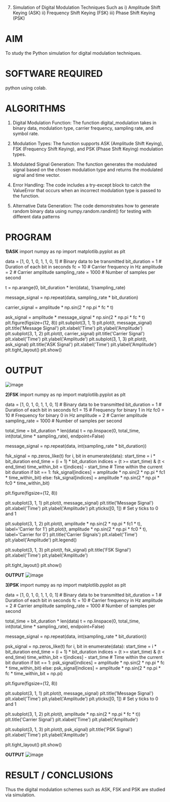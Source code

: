 7. Simulation of Digital Modulation Techniques Such as
   i) Amplitude Shift Keying (ASK)
   ii) Frequency Shift Keying (FSK)
   iii) Phase Shift Keying (PSK)

# AIM
To study the Python simulation for digital modulation techniques.

# SOFTWARE REQUIRED

python using colab.
# ALGORITHMS
1. Digital Modulation Function: The function digital_modulation takes in binary data, modulation type, carrier frequency, sampling rate, and symbol rate.

2. Modulation Types: The function supports ASK (Amplitude Shift Keying), FSK (Frequency Shift Keying), and PSK (Phase Shift Keying) modulation types.

3. Modulated Signal Generation: The function generates the modulated signal based on the chosen modulation type and returns the modulated signal and time vector.

4. Error Handling: The code includes a try-except block to catch the ValueError that occurs when an incorrect modulation type is passed to the function.

5. Alternative Data Generation: The code demonstrates how to generate random binary data using numpy.random.randint() for testing with different data patterns
# PROGRAM
**1)ASK**
import numpy as np 
import matplotlib.pyplot as plt 

data = [1, 0, 1, 0, 1, 1, 0, 1]  # Binary data to be transmitted 
bit_duration = 1  # Duration of each bit in seconds 
fc = 10  # Carrier frequency in Hz 
amplitude = 2  # Carrier amplitude 
sampling_rate = 1000  # Number of samples per second 

t = np.arange(0, bit_duration * len(data), 1/sampling_rate) 

message_signal = np.repeat(data, sampling_rate * bit_duration) 

carrier_signal = amplitude * np.sin(2 * np.pi * fc * t) 

ask_signal = amplitude * message_signal * np.sin(2 * np.pi * fc * t) 
plt.figure(figsize=(12, 8)) 
plt.subplot(3, 1, 1) 
plt.plot(t, message_signal) 
plt.title('Message Signal') 
plt.xlabel('Time') 
plt.ylabel('Amplitude') 
plt.subplot(3, 1, 2) 
plt.plot(t, carrier_signal) 
plt.title('Carrier Signal') 
plt.xlabel('Time') 
plt.ylabel('Amplitude') 
plt.subplot(3, 1, 3) 
plt.plot(t, ask_signal) 
plt.title('ASK Signal') 
plt.xlabel('Time') 
plt.ylabel('Amplitude') 
plt.tight_layout() 
plt.show()

# OUTPUT
![image](https://github.com/user-attachments/assets/4f092945-227d-4a57-8eb3-10cbf902e3ee)

**2)FSK**
import numpy as np
import matplotlib.pyplot as plt

data = [1, 0, 1, 0, 1, 1, 0, 1]  # Binary data to be transmitted
bit_duration = 1  # Duration of each bit in seconds
fc1 = 15  # Frequency for binary 1 in Hz
fc0 = 10  # Frequency for binary 0 in Hz
amplitude = 2  # Carrier amplitude
sampling_rate = 1000  # Number of samples per second

total_time = bit_duration * len(data)
t = np.linspace(0, total_time, int(total_time * sampling_rate), endpoint=False)

message_signal = np.repeat(data, int(sampling_rate * bit_duration))

fsk_signal = np.zeros_like(t)
for i, bit in enumerate(data):
    start_time = i * bit_duration
    end_time = (i + 1) * bit_duration
    indices = (t >= start_time) & (t < end_time)
    time_within_bit = t[indices] - start_time  # Time within the current bit duration
    if bit == 1:
        fsk_signal[indices] = amplitude * np.sin(2 * np.pi * fc1 * time_within_bit)
    else:
        fsk_signal[indices] = amplitude * np.sin(2 * np.pi * fc0 * time_within_bit)

plt.figure(figsize=(12, 8))

plt.subplot(3, 1, 1)
plt.plot(t, message_signal)
plt.title('Message Signal')
plt.xlabel('Time')
plt.ylabel('Amplitude')
plt.yticks([0, 1])  # Set y ticks to 0 and 1

plt.subplot(3, 1, 2)
plt.plot(t, amplitude * np.sin(2 * np.pi * fc1 * t), label='Carrier for 1')
plt.plot(t, amplitude * np.sin(2 * np.pi * fc0 * t), label='Carrier for 0')
plt.title('Carrier Signals')
plt.xlabel('Time')
plt.ylabel('Amplitude')
plt.legend()

plt.subplot(3, 1, 3)
plt.plot(t, fsk_signal)
plt.title('FSK Signal')
plt.xlabel('Time')
plt.ylabel('Amplitude')

plt.tight_layout()
plt.show()

**OUTPUT**
![image](https://github.com/user-attachments/assets/2f75acf4-feaa-47f3-ad47-90da5a29ce2d)

**3)PSK**
import numpy as np
import matplotlib.pyplot as plt


data = [1, 0, 1, 0, 1, 1, 0, 1]  # Binary data to be transmitted
bit_duration = 1  # Duration of each bit in seconds
fc = 10  # Carrier frequency in Hz
amplitude = 2  # Carrier amplitude
sampling_rate = 1000  # Number of samples per second

total_time = bit_duration * len(data)
t = np.linspace(0, total_time, int(total_time * sampling_rate), endpoint=False)

message_signal = np.repeat(data, int(sampling_rate * bit_duration))

psk_signal = np.zeros_like(t)
for i, bit in enumerate(data):
    start_time = i * bit_duration
    end_time = (i + 1) * bit_duration
    indices = (t >= start_time) & (t < end_time)
    time_within_bit = t[indices] - start_time  # Time within the current bit duration
    if bit == 1:
        psk_signal[indices] = amplitude * np.sin(2 * np.pi * fc * time_within_bit)
    else:
        psk_signal[indices] = amplitude * np.sin(2 * np.pi * fc * time_within_bit + np.pi)

plt.figure(figsize=(12, 8))

plt.subplot(3, 1, 1)
plt.plot(t, message_signal)
plt.title('Message Signal')
plt.xlabel('Time')
plt.ylabel('Amplitude')
plt.yticks([0, 1])  # Set y ticks to 0 and 1

plt.subplot(3, 1, 2)
plt.plot(t, amplitude * np.sin(2 * np.pi * fc * t))
plt.title('Carrier Signal')
plt.xlabel('Time')
plt.ylabel('Amplitude')

plt.subplot(3, 1, 3)
plt.plot(t, psk_signal)
plt.title('PSK Signal')
plt.xlabel('Time')
plt.ylabel('Amplitude')

plt.tight_layout()
plt.show()

**OUTPUT**
![image](https://github.com/user-attachments/assets/96f47905-bf1c-4f22-9a03-5e3ea385d8d1)

# RESULT / CONCLUSIONS
Thus the digital modulation schemes such as ASK, FSK and PSK are studied via simulation. 
